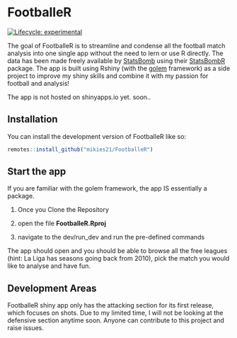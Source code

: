 
<!-- README.md is generated from README.Rmd. Please edit that file -->

# FootballeR

<!-- badges: start -->

[![Lifecycle:
experimental](https://img.shields.io/badge/lifecycle-experimental-orange.svg)](https://lifecycle.r-lib.org/articles/stages.html#experimental)

<!-- badges: end -->

The goal of FootballeR is to streamline and condense all the football
match analysis into one single app without the need to lern or use R
directly. The data has been made freely available by
[StatsBomb](https://statsbomb.com/) using their
[StatsBombR](https://github.com/statsbomb/StatsBombR) package. The app
is built using Rshiny (with the
[golem](https://github.com/ThinkR-open/golem) framework) as a side
project to improve my shiny skills and combine it with my passion for
football and analysis!

The app is not hosted on shinyapps.io yet. soon..

## Installation

You can install the development version of FootballeR like so:

``` r
remotes::install_github("mikies21/FootballeR")
```

## Start the app

If you are familiar with the golem framework, the app IS essentially a
package.

1.  Once you Clone the Repository

2.  open the file **FootballeR.Rproj**

3.  navigate to the dev/run\_dev and run the pre-defined commands

The app should open and you should be able to browse all the free
leagues (hint: La Liga has seasons going back from 2010), pick the match
you would like to analyse and have fun.

## Development Areas

FootballeR shiny app only has the attacking section for its first
release, which focuses on shots. Due to my limited time, I will not be
looking at the defensive section anytime soon. Anyone can contribute to
this project and raise issues.
